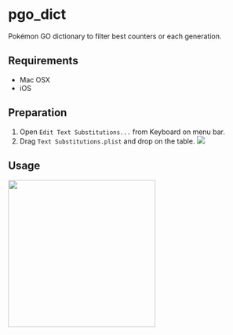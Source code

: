 # pgo_dict
Pokémon GO dictionary to filter best counters or each generation.

## Requirements
- Mac OSX
- iOS

## Preparation
1. Open `Edit Text Substitutions...` from Keyboard on menu bar.
2. Drag `Text Substitutions.plist` and drop on the table.
![](preparation.gif)

## Usage
<img src="usage.gif" width="300px">
